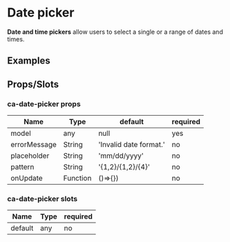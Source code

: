 
# Date picker

**Date and time pickers** allow users to select a single or a range of dates and times.


## Examples

<Codepen codePenId="MBeBJP"></Codepen>

## Props/Slots

### ca-date-picker props

| Name | Type | default | required |
| ------ | ----------- | ------ | ------ |
| model   | any | null | yes |
| errorMessage   | String | 'Invalid date format.' | no | 
| placeholder   | String | 'mm/dd/yyyy' | no | 
| pattern   | String | '{1,2}/{1,2}/{4}' | no | 
| onUpdate   | Function | ()=>{}) | no | 

### ca-date-picker slots

| Name | Type | required |
| ------ | ----------- | ------ |
| default   | any | no |